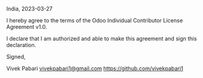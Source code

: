 India, 2023-03-27

I hereby agree to the terms of the Odoo Individual Contributor License
Agreement v1.0.

I declare that I am authorized and able to make this agreement and sign this
declaration.

Signed,

Vivek Pabari vivekpabari1@gmail.com https://github.com/vivekpabari1
